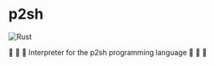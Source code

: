 # p2sh

![Rust](https://github.com/binoyjayan/p2sh/actions/workflows/rust.yml/badge.svg)

🦀 🦀 🦀 Interpreter for the p2sh programming language 🦀 🦀 🦀
